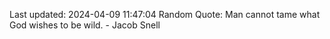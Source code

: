Last updated: 2024-04-09 11:47:04
Random Quote: Man cannot tame what God wishes to be wild. - Jacob Snell
